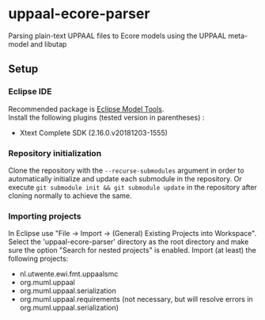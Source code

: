 # uppaal-ecore-parser
Parsing plain-text UPPAAL files to Ecore models using the UPPAAL meta-model and libutap
## Setup
### Eclipse IDE
Recommended package is [Eclipse Model Tools](https://www.eclipse.org/downloads/packages/).  
Install the following plugins (tested version in parentheses) :
* Xtext Complete SDK (2.16.0.v20181203-1555)
### Repository initialization
Clone the repository with the ```--recurse-submodules``` argument in order to automatically initialize and update each submodule in the repository. Or execute ```git submodule init && git submodule update``` in the repository after cloning normally to achieve the same.
### Importing projects
In Eclipse use "File -> Import -> (General) Existing Projects into Workspace". Select the 'uppaal-ecore-parser' directory as the root directory and make sure the option "Search for nested projects" is enabled. Import (at least) the following projects:
* nl.utwente.ewi.fmt.uppaalsmc
* org.muml.uppaal
* org.muml.uppaal.serialization
* org.muml.uppaal.requirements (not necessary, but will resolve errors in org.muml.uppaal.serialization)
